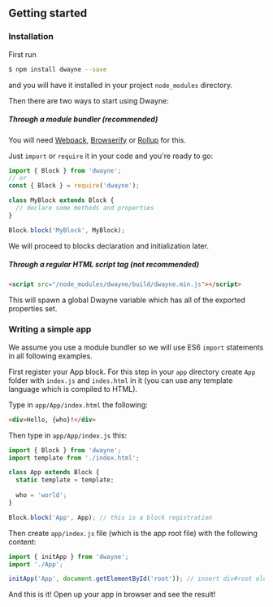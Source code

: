 ## Getting started

### Installation

First run

```bash
$ npm install dwayne --save
```

and you will have it installed in your project `node_modules`
directory.

Then there are two ways to start using Dwayne:

##### Through a module bundler (recommended)

You will need [Webpack](https://webpack.github.io/),
[Browserify](http://browserify.org/) or
[Rollup](http://rollupjs.org/) for this.

Just `import` or `require` it in your code
and you're ready to go:

```js
import { Block } from 'dwayne';
// or
const { Block } = require('dwayne');

class MyBlock extends Block {
  // declare some methods and properties
}

Block.block('MyBlock', MyBlock);
```

We will proceed to blocks declaration and initialization later.

##### Through a regular HTML script tag (not recommended)

```html
<script src="/node_modules/dwayne/build/dwayne.min.js"></script>
```

This will spawn a global Dwayne variable which has
all of the exported properties set.

### Writing a simple app

We assume you use a module bundler so we will use ES6 `import`
statements in all following examples.

First register your App block. For this step in your `app`
directory create `App` folder with `index.js` and `indes.html`
in it (you can use any template language which is compiled
to HTML).

Type in `app/App/index.html` the following:

```html
<div>Hello, {who}!</div>
```

Then type in `app/App/index.js` this:

```js
import { Block } from 'dwayne';
import template from './index.html';

class App extends Block {
  static template = template;
  
  who = 'world';
}

Block.block('App', App); // this is a block registration
```

Then create `app/index.js` file (which is the app root file)
with the following content:

```js
import { initApp } from 'dwayne';
import './App';

initApp('App', document.getElementById('root')); // insert div#root element in your main HTML file
```

And this is it! Open up your app in browser and see the result!
